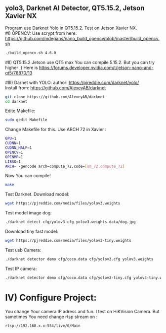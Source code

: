 ## yolo3, Darknet AI Detector, QT5.15.2, Jetson Xavier NX
Program use Darknet Yolo in QT5.15.2. Test on Jetson Xavier NX. <BR/>
#I) OPENCV:
Use scrypt from here:
https://github.com/mdegans/nano_build_opencv/blob/master/build_opencv.sh
```sh
./build_opencv.sh 4.6.0
```
#II) QT5.15.2
Jetson use QT5 max You can compile 5.15.2. But you can try higher ;)
Here is https://forums.developer.nvidia.com/t/jetson-nano-and-qt5/76870/13 

#III) Darnet with YOLO:
author:
https://pjreddie.com/darknet/yolo/ <BR/>
Install from: https://github.com/AlexeyAB/darknet
```sh
git clone https://github.com/AlexeyAB/darknet
cd darknet
```
Edite Makefile:
```sh
sudo gedit Makefile
```
Change Makefile for this. Use ARCH 72 in Xavier :
```sh
GPU=1
CUDNN=1
CUDNN_HALF=1
OPENCV=1
OPENMP=1
LIBSO=1
ARCH= -gencode arch=compute_72,code=[sm_72,compute_72]
```
Now You can compile!
```sh
make
```
Test Darknet. 
Download model:
```sh
wget https://pjreddie.com/media/files/yolov3.weights
```
Test model image dog:
```sh
./darknet detect cfg/yolov3.cfg yolov3.weights data/dog.jpg
```
Download tiny fast model:
```sh
wget https://pjreddie.com/media/files/yolov3-tiny.weights
```
Test usb Camera:
```sh
./darknet detector demo cfg/coco.data cfg/yolov3.cfg yolov3.weights
```
Test IP camera:
```sh
./darknet detector demo cfg/coco.data cfg/yolov3-tiny.cfg yolov3-tiny.weights rtsp://admin:password@192.168.88.65:554/Streaming/channels/1/?transportmode=multicast
```

# IV) Configure Project:
You change Your camera IP adress and fun. I test on HiKVision Camera. But sametimes You need change rtsp stream on : 
```sh
rtsp://192.168.x.x:554/live/0/Main
```
